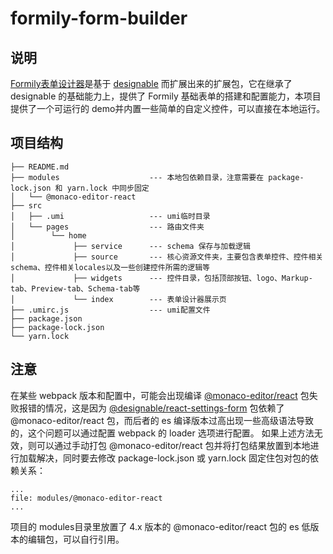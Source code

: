 # formily-form-builder

## 说明

[Formily表单设计器](https://designable-antd.formilyjs.org)是基于 [designable](https://github.com/alibaba/designable) 而扩展出来的扩展包，它在继承了 designable 的基础能力上，提供了 Formily 基础表单的搭建和配置能力，本项目提供了一个可运行的 demo并内置一些简单的自定义控件，可以直接在本地运行。

## 项目结构

    ├── README.md
    ├── modules                    --- 本地包依赖目录，注意需要在 package-lock.json 和 yarn.lock 中同步固定
    │   └── @monaco-editor-react
    ├── src
    │   ├── .umi                   --- umi临时目录
    │   └── pages                  --- 路由文件夹
    │        └── home
    │             ├── service      --- schema 保存与加载逻辑
    │             ├── source       --- 核心资源文件夹，主要包含表单控件、控件相关schema、控件相关locales以及一些创建控件所需的逻辑等
    │             ├── widgets      --- 控件目录，包括顶部按钮、logo、Markup-tab、Preview-tab、Schema-tab等
    │             └── index        --- 表单设计器展示页
    ├── .umirc.js                  --- umi配置文件
    ├── package.json
    ├── package-lock.json
    └── yarn.lock

## 注意

在某些 webpack 版本和配置中，可能会出现编译 [@monaco-editor/react](https://github.com/suren-atoyan/monaco-react) 包失败报错的情况，这是因为 [@designable/react-settings-form](https://www.npmjs.com/package/@designable/react-settings-form) 包依赖了 @monaco-editor/react 包，而后者的 es 编译版本过高出现一些高级语法导致的，这个问题可以通过配置 webpack 的 loader 选项进行配置。
如果上述方法无效，则可以通过手动打包 @monaco-editor/react 包并将打包结果放置到本地进行加载解决，同时要去修改 package-lock.json 或 yarn.lock 固定住包对包的依赖关系：

```
...
file: modules/@monaco-editor-react
...
```

项目的 modules目录里放置了 4.x 版本的 @monaco-editor/react 包的 es 低版本的编辑包，可以自行引用。
